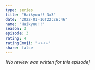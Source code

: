 ```yaml
---
type: series
title: "Haikyuu!! 3x3"
date: "2022-01-16T22:28:46"
name: "Haikyuu!!"
season: 3
episode: 3
rating: 4
ratingEmoji: "⭐️⭐️⭐️⭐️"
share: false
---
```


*[No review was written for this episode]*
